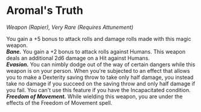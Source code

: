 # Aromal's Truth
*Weapon (Rapier), Very Rare (Requires Attunement)*

You gain a +5 bonus to attack rolls and damage rolls made with this magic weapon.  
***Bane.*** You gain a +2 bonus to attack rolls against Humans. This weapon deals an additional 2d6 damage on a Hit against Humans.  
***Evasion.*** You can nimbly dodge out of the way of certain dangers while this weapon is on your person. When you're subjected to an effect that allows you to make a Dexterity saving throw to take only half damage, you instead take no damage if you succeed on the saving throw and only half damage if you fail. You can't use this feature if you have the Incapacitated condition.  
***Freedom of Movement.*** While wielding this weapon, you are under the effects of the Freedom of Movement spell.  
